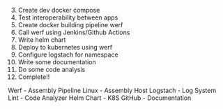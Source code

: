3. Create dev docker compose
4. Test interoperability between apps
5. Create docker building pipeline werf
6. Call werf using Jenkins/Github Actions
7. Write helm chart
8. Deploy to kubernetes using werf
9. Configure logstach for namespace
10. Write some documentation
11. Do some code analysis
12. Complete!!

Werf - Assembly Pipeline
Linux - Assembly Host
Logstach - Log System
Lint - Code Analyzer
Helm Chart - K8S
GitHub - Documentation
